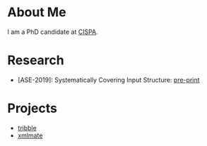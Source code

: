 # About Me

I am a PhD candidate at [CISPA](https://cispa.saarland).

# Research
- [ASE-2019]: Systematically Covering Input Structure: [pre-print](publications/ase19-preprint.pdf)

# Projects
- [tribble](https://github.com/havrikov/tribble)
- [xmlmate](https://www.st.cs.uni-saarland.de/testing/xmlmate/)
